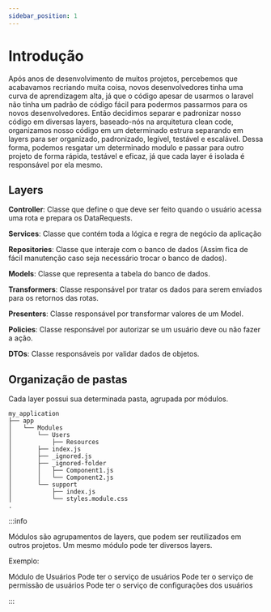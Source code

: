 ```yaml
---
sidebar_position: 1
---
```


# Introdução

Após anos de desenvolvimento de muitos projetos, percebemos que acabavamos recriando muita coisa, novos desenvolvedores tinha uma curva de aprendizagem alta, já que o código apesar de usarmos o laravel não tinha um padrão de código fácil para podermos passarmos para os novos desenvolvedores. Então decidimos separar e padronizar nosso código em diversas layers, baseado-nós na arquitetura clean code, organizamos nosso código em um determinado estrura separando em layers para ser organizado, padronizado, legível, testável e escalável. Dessa forma, podemos resgatar um determinado modulo e passar para outro projeto de forma rápida, testável e eficaz, já que cada layer é isolada é responsável por ela mesmo.

## Layers

**Controller**: Classe que define o que deve ser feito quando o usuário acessa uma rota e prepara os DataRequests.

**Services**: Classe que contém toda a lógica e regra de negócio da aplicação

**Repositories**: Classe que interaje com o banco de dados (Assim fica de fácil manutenção caso seja necessário trocar o banco de dados).

**Models**: Classe que representa a tabela do banco de dados.

**Transformers**: Classe responsável por tratar os dados para serem enviados para os retornos das rotas.

**Presenters**: Classe responsável por transformar valores de um Model.

**Policies**: Classe responsável por autorizar se um usuário deve ou não fazer a ação.

**DTOs**: Classe responsáveis por validar dados de objetos.

## Organização de pastas

Cada layer possui sua determinada pasta, agrupada por módulos.

```shell script
my_application
├── app
│   └── Modules
│       └── Users
│           ├── Resources
│       ├── index.js
│       ├── _ignored.js
│       ├── _ignored-folder
│       │   ├── Component1.js
│       │   └── Component2.js
│       └── support
│           ├── index.js
│           └── styles.module.css
.
```

:::info

Módulos são agrupamentos de layers, que podem ser reutilizados em outros projetos. Um mesmo módulo pode ter diversos layers.

Exemplo:

Módulo de Usuários
Pode ter o serviço de usuários
Pode ter o serviço de permissão de usuários
Pode ter o serviço de configurações dos usuários

:::